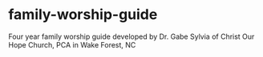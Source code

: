 # family-worship-guide
Four year family worship guide developed by Dr. Gabe Sylvia of Christ Our Hope Church, PCA in Wake Forest, NC
